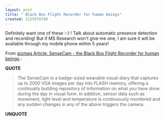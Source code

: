 ```yaml
---
layout: post
title: " Black Box Flight Recorder for human beings"
created: 1125978798
---
```

<p>Definitely want one of these :-) ! Talk about automatic presence detection and recording! But if MS Research won't give me one, I am sure it will be available through my mobile phone within 5 years!
</p>
<p>From <a href="http://www.gizmag.com/go/2694/">gizmag Article: SenseCam - the Black Box Flight Recorder for human beings</a>.:</p>
<p><b>QUOTE</b></p><blockquote>The SenseCam is a badge-sized wearable visual diary that captures up to 2000 VGA images per day into FLASH memory, offering a continually building repository of information on what you have done during the day in visual form. In addition, sensor data such as movement, light level and temperature is continuously monitored and any sudden changes in any of the above triggers the camera.</blockquote><p><b>UNQUOTE</b></p>



